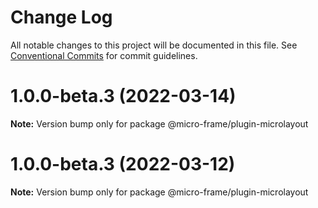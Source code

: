 # Change Log

All notable changes to this project will be documented in this file.
See [Conventional Commits](https://conventionalcommits.org) for commit guidelines.

# 1.0.0-beta.3 (2022-03-14)

**Note:** Version bump only for package @micro-frame/plugin-microlayout





# 1.0.0-beta.3 (2022-03-12)

**Note:** Version bump only for package @micro-frame/plugin-microlayout
